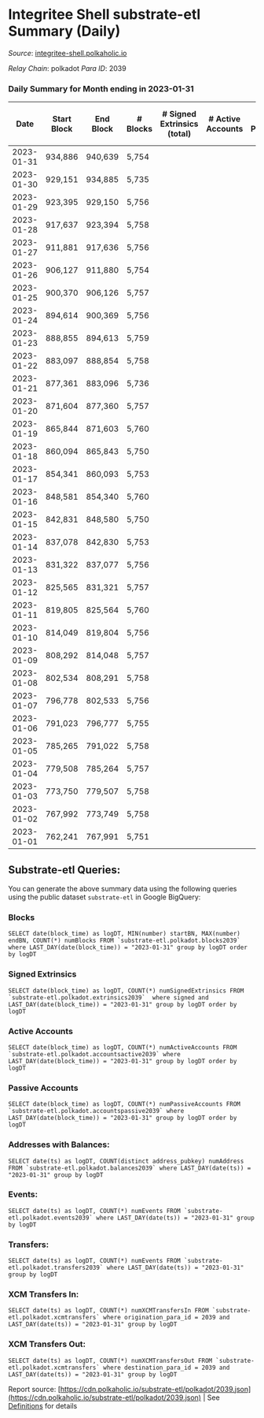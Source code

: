 # Integritee Shell substrate-etl Summary (Daily)

_Source_: [integritee-shell.polkaholic.io](https://integritee-shell.polkaholic.io)

*Relay Chain*: polkadot
*Para ID*: 2039



### Daily Summary for Month ending in 2023-01-31


| Date | Start Block | End Block | # Blocks | # Signed Extrinsics (total) | # Active Accounts | # Passive | # New | # Addresses with Balances | # Events | # Transfers | # XCM Transfers In | # XCM Transfers Out | Issues | 
| ---- | ----------- | --------- | -------- | --------------------------- | ----------------- | --------- | ----- | ------------------------- | -------- | ----------- | ------------------ | ------------------- | ------ |
| 2023-01-31 | 934,886 | 940,639 | 5,754 |  |  |  |  | 1 | 11,508 |   |   |   |  |
| 2023-01-30 | 929,151 | 934,885 | 5,735 |  |  |  |  | 1 | 11,470 |   |   |   |  |
| 2023-01-29 | 923,395 | 929,150 | 5,756 |  |  |  |  | 1 | 11,512 |   |   |   |  |
| 2023-01-28 | 917,637 | 923,394 | 5,758 |  |  |  |  | 1 | 11,516 |   |   |   |  |
| 2023-01-27 | 911,881 | 917,636 | 5,756 |  |  |  |  | 1 | 11,512 |   |   |   |  |
| 2023-01-26 | 906,127 | 911,880 | 5,754 |  |  |  |  | 1 | 11,508 |   |   |   |  |
| 2023-01-25 | 900,370 | 906,126 | 5,757 |  |  |  |  | 1 | 11,514 |   |   |   |  |
| 2023-01-24 | 894,614 | 900,369 | 5,756 |  |  |  |  | 1 | 11,512 |   |   |   |  |
| 2023-01-23 | 888,855 | 894,613 | 5,759 |  |  |  |  | 1 | 11,518 |   |   |   |  |
| 2023-01-22 | 883,097 | 888,854 | 5,758 |  |  |  |  | 1 | 11,516 |   |   |   |  |
| 2023-01-21 | 877,361 | 883,096 | 5,736 |  |  |  |  | 1 | 11,472 |   |   |   |  |
| 2023-01-20 | 871,604 | 877,360 | 5,757 |  |  |  |  | 1 | 11,514 |   |   |   |  |
| 2023-01-19 | 865,844 | 871,603 | 5,760 |  |  |  |  | 1 | 11,520 |   |   |   |  |
| 2023-01-18 | 860,094 | 865,843 | 5,750 |  |  |  |  | 1 | 11,500 |   |   |   |  |
| 2023-01-17 | 854,341 | 860,093 | 5,753 |  |  |  |  | 1 | 11,506 |   |   |   |  |
| 2023-01-16 | 848,581 | 854,340 | 5,760 |  |  |  |  | 1 | 11,520 |   |   |   |  |
| 2023-01-15 | 842,831 | 848,580 | 5,750 |  |  |  |  | 1 | 11,500 |   |   |   |  |
| 2023-01-14 | 837,078 | 842,830 | 5,753 |  |  |  |  | 1 | 11,506 |   |   |   |  |
| 2023-01-13 | 831,322 | 837,077 | 5,756 |  |  |  |  | 1 | 11,512 |   |   |   |  |
| 2023-01-12 | 825,565 | 831,321 | 5,757 |  |  |  |  | 1 | 11,514 |   |   |   |  |
| 2023-01-11 | 819,805 | 825,564 | 5,760 |  |  |  |  | 1 | 11,520 |   |   |   |  |
| 2023-01-10 | 814,049 | 819,804 | 5,756 |  |  |  |  | 1 | 11,512 |   |   |   |  |
| 2023-01-09 | 808,292 | 814,048 | 5,757 |  |  |  |  | 1 | 11,514 |   |   |   |  |
| 2023-01-08 | 802,534 | 808,291 | 5,758 |  |  |  |  | 1 | 11,516 |   |   |   |  |
| 2023-01-07 | 796,778 | 802,533 | 5,756 |  |  |  |  | 1 | 11,512 |   |   |   |  |
| 2023-01-06 | 791,023 | 796,777 | 5,755 |  |  |  |  | 1 | 11,510 |   |   |   |  |
| 2023-01-05 | 785,265 | 791,022 | 5,758 |  |  |  |  | 1 | 11,516 |   |   |   |  |
| 2023-01-04 | 779,508 | 785,264 | 5,757 |  |  |  |  | 1 | 11,514 |   |   |   |  |
| 2023-01-03 | 773,750 | 779,507 | 5,758 |  |  |  |  | 1 | 11,516 |   |   |   |  |
| 2023-01-02 | 767,992 | 773,749 | 5,758 |  |  |  |  | 1 | 11,516 |   |   |   |  |
| 2023-01-01 | 762,241 | 767,991 | 5,751 |  |  |  |  | 1 | 11,502 |   |   |   |  |

## Substrate-etl Queries:
You can generate the above summary data using the following queries using the public dataset `substrate-etl` in Google BigQuery:


### Blocks
```
SELECT date(block_time) as logDT, MIN(number) startBN, MAX(number) endBN, COUNT(*) numBlocks FROM `substrate-etl.polkadot.blocks2039`  where LAST_DAY(date(block_time)) = "2023-01-31" group by logDT order by logDT
```


### Signed Extrinsics
```
SELECT date(block_time) as logDT, COUNT(*) numSignedExtrinsics FROM `substrate-etl.polkadot.extrinsics2039`  where signed and LAST_DAY(date(block_time)) = "2023-01-31" group by logDT order by logDT
```


### Active Accounts
```
SELECT date(block_time) as logDT, COUNT(*) numActiveAccounts FROM `substrate-etl.polkadot.accountsactive2039` where LAST_DAY(date(block_time)) = "2023-01-31" group by logDT order by logDT
```


### Passive Accounts
```
SELECT date(block_time) as logDT, COUNT(*) numPassiveAccounts FROM `substrate-etl.polkadot.accountspassive2039` where LAST_DAY(date(block_time)) = "2023-01-31" group by logDT order by logDT
```


### Addresses with Balances:
```
SELECT date(ts) as logDT, COUNT(distinct address_pubkey) numAddress FROM `substrate-etl.polkadot.balances2039` where LAST_DAY(date(ts)) = "2023-01-31" group by logDT
```


### Events:
```
SELECT date(ts) as logDT, COUNT(*) numEvents FROM `substrate-etl.polkadot.events2039` where LAST_DAY(date(ts)) = "2023-01-31" group by logDT
```


### Transfers:
```
SELECT date(ts) as logDT, COUNT(*) numEvents FROM `substrate-etl.polkadot.transfers2039` where LAST_DAY(date(ts)) = "2023-01-31" group by logDT
```


### XCM Transfers In:
```
SELECT date(ts) as logDT, COUNT(*) numXCMTransfersIn FROM `substrate-etl.polkadot.xcmtransfers` where origination_para_id = 2039 and LAST_DAY(date(ts)) = "2023-01-31" group by logDT
```


### XCM Transfers Out:
```
SELECT date(ts) as logDT, COUNT(*) numXCMTransfersOut FROM `substrate-etl.polkadot.xcmtransfers` where destination_para_id = 2039 and LAST_DAY(date(ts)) = "2023-01-31" group by logDT
```



Report source: [https://cdn.polkaholic.io/substrate-etl/polkadot/2039.json](https://cdn.polkaholic.io/substrate-etl/polkadot/2039.json) | See [Definitions](/DEFINITIONS.md) for details
